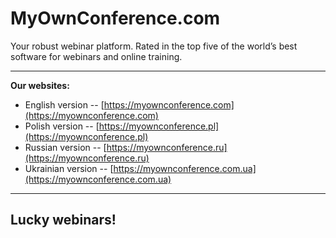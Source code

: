 # MyOwnConference.com

Your robust webinar platform. Rated in the top five of the world’s best software for webinars and online training.

---

**Our websites:**

- English version -- [https://myownconference.com](https://myownconference.com)
- Polish version  -- [https://myownconference.pl](https://myownconference.pl)
- Russian version -- [https://myownconference.ru](https://myownconference.ru)
- Ukrainian version -- [https://myownconference.com.ua](https://myownconference.com.ua)

---

## Lucky webinars!
